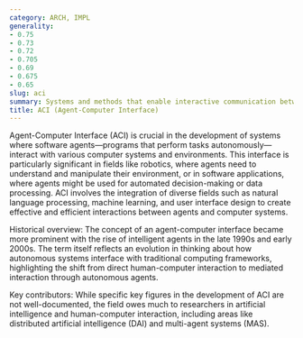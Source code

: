 ```yaml
---
category: ARCH, IMPL
generality:
- 0.75
- 0.73
- 0.72
- 0.705
- 0.69
- 0.675
- 0.65
slug: aci
summary: Systems and methods that enable interactive communication between autonomous agents and computer programs.
title: ACI (Agent-Computer Interface)
---
```


Agent-Computer Interface (ACI) is crucial in the development of systems where software agents—programs that perform tasks autonomously—interact with various computer systems and environments. This interface is particularly significant in fields like robotics, where agents need to understand and manipulate their environment, or in software applications, where agents might be used for automated decision-making or data processing. ACI involves the integration of diverse fields such as natural language processing, machine learning, and user interface design to create effective and efficient interactions between agents and computer systems.

Historical overview: The concept of an agent-computer interface became more prominent with the rise of intelligent agents in the late 1990s and early 2000s. The term itself reflects an evolution in thinking about how autonomous systems interface with traditional computing frameworks, highlighting the shift from direct human-computer interaction to mediated interaction through autonomous agents.

Key contributors: While specific key figures in the development of ACI are not well-documented, the field owes much to researchers in artificial intelligence and human-computer interaction, including areas like distributed artificial intelligence (DAI) and multi-agent systems (MAS).